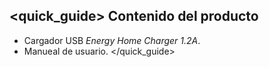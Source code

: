 ## <quick_guide> Contenido del producto

- Cargador USB *Energy Home Charger 1.2A*.
- Manueal de usuario.
</quick_guide>
